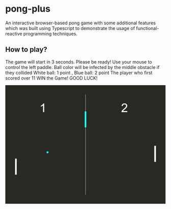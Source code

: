 # pong-plus
An interactive browser-based pong game with some additional features which was built using Typescript to demonstrate the usage of functional-reactive programming techniques.

## How to play?
The game will start in 3 seconds. Please be ready! Use your mouse to control the left paddle. Ball color will be infected by the middle obstacle if they collided
White ball: 1 point , Blue ball: 2 point 
The player who first scored over 11 WIN the Game!
GOOD LUCK!

<img src="/preview.png">
